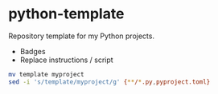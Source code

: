 # python-template
Repository template for my Python projects.

- Badges
- Replace instructions / script

```bash
mv template myproject
sed -i 's/template/myproject/g' {**/*.py,pyproject.toml}
```
